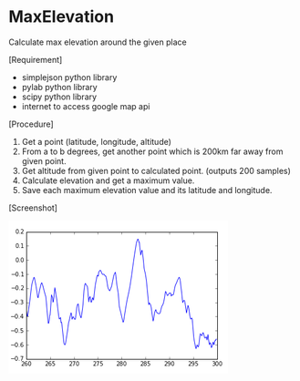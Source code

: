 # MaxElevation
Calculate max elevation around the given place

[Requirement]
- simplejson python library
- pylab python library
- scipy python library
- internet to access google map api

[Procedure]
1. Get a point (latitude, longitude, altitude)
2. From a to b degrees, get another point which is 200km far away from given point.
3. Get altitude from given point to calculated point. (outputs 200 samples)
4. Calculate elevation and get a maximum value.
5. Save each maximum elevation value and its latitude and longitude.

[Screenshot]

![alt tag](https://github.com/Ezpy/MaxElevation/blob/master/Screenshot.png)
